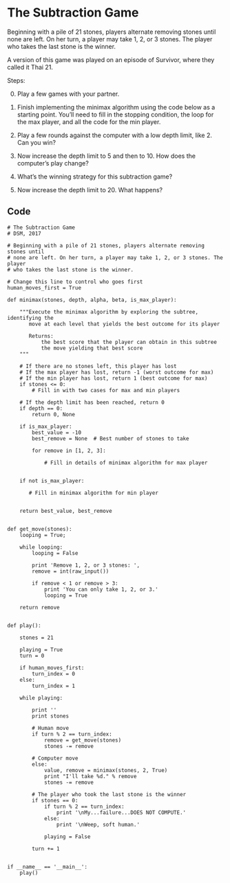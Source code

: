 The Subtraction Game
====================

Beginning with a pile of 21 stones, players alternate removing
stones until none are left. On her turn, a player may take 1, 2,
or 3 stones. The player who takes the last stone is the winner.

A version of this game was played on an episode of Survivor,
where they called it Thai 21.


Steps:

0. Play a few games with your partner.

1. Finish implementing the minimax algorithm using the code below as a starting point. You’ll need to fill in the
   stopping condition, the loop for the max player, and all
   the code for the min player.

2. Play a few rounds against the computer with a low depth
   limit, like 2. Can you win?

3. Now increase the depth limit to 5 and then to 10. How does
   the computer’s play change?

4. What’s the winning strategy for this subtraction game?

5. Now increase the depth limit to 20. What happens?

## Code

```
# The Subtraction Game
# DSM, 2017

# Beginning with a pile of 21 stones, players alternate removing stones until
# none are left. On her turn, a player may take 1, 2, or 3 stones. The player
# who takes the last stone is the winner.

# Change this line to control who goes first
human_moves_first = True

def minimax(stones, depth, alpha, beta, is_max_player):
    
    """Execute the minimax algorithm by exploring the subtree, identifying the
       move at each level that yields the best outcome for its player
       
       Returns: 
           the best score that the player can obtain in this subtree
           the move yielding that best score
    """
    
    # If there are no stones left, this player has lost
    # If the max player has lost, return -1 (worst outcome for max)
    # If the min player has lost, return 1 (best outcome for max)
    if stones <= 0:
        # Fill in with two cases for max and min players
        
    # If the depth limit has been reached, return 0
    if depth == 0:
        return 0, None
        
    if is_max_player:
        best_value = -10
        best_remove = None  # Best number of stones to take
        
        for remove in [1, 2, 3]:
        
            # Fill in details of minimax algorithm for max player

                  
    if not is_max_player:
       
       # Fill in minimax algorithm for min player
        
        
    return best_value, best_remove
    

def get_move(stones):
    looping = True;
    
    while looping:
        looping = False
        
        print 'Remove 1, 2, or 3 stones: ',
        remove = int(raw_input())
        
        if remove < 1 or remove > 3:
            print 'You can only take 1, 2, or 3.'
            looping = True
        
    return remove
    
    
def play():
    
    stones = 21
    
    playing = True
    turn = 0
    
    if human_moves_first:
        turn_index = 0
    else:
        turn_index = 1
    
    while playing:
        
        print ''
        print stones
        
        # Human move
        if turn % 2 == turn_index:
            remove = get_move(stones)
            stones -= remove
        
        # Computer move
        else:
            value, remove = minimax(stones, 2, True)
            print "I'll take %d." % remove
            stones -= remove
            
        # The player who took the last stone is the winner
        if stones == 0:
            if turn % 2 == turn_index:
                print '\nMy...failure...DOES NOT COMPUTE.'
            else:
                print '\nWeep, soft human.'

            playing = False    
            
        turn += 1

    
if __name__ == '__main__':
    play()
```
